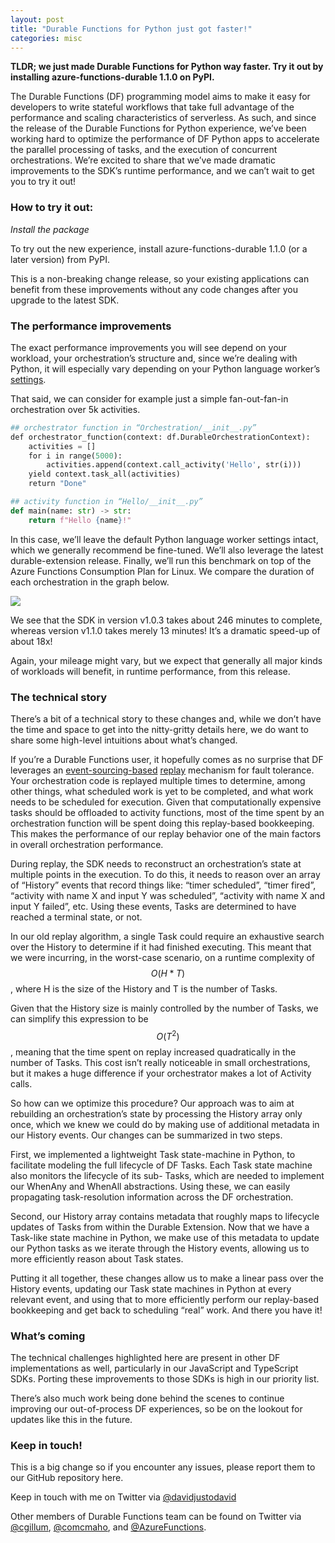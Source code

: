 ```yaml
---
layout: post
title: "Durable Functions for Python just got faster!"
categories: misc
---
```


<!-- __Note: this is a cross-post from the Durable Functions for Python [announcement](https://techcommunity.microsoft.com/t5/apps-on-azure/why-we-are-so-excited-about-durable-functions-for-python/ba-p/2176099) in the Microsoft Tech Community site.__ -->

__TLDR; we just made Durable Functions for Python way faster. Try it out by installing azure-functions-durable 1.1.0 on PyPI.__

The Durable Functions (DF) programming model aims to make it easy for developers to write stateful workflows that take full advantage of the performance and scaling characteristics of serverless. As such, and since the release of the Durable Functions for Python experience, we’ve been working hard to optimize the performance of DF Python apps to accelerate the parallel processing of tasks, and the execution of concurrent orchestrations. We’re excited to share that we’ve made dramatic improvements to the SDK’s runtime performance, and we can’t wait to get you to try it out!

### How to try it out:
_Install the package_

To try out the new experience, install azure-functions-durable 1.1.0 (or a later version) from PyPI.

This is a non-breaking change release, so your existing applications can benefit from these improvements without any code changes after you upgrade to the latest SDK.

### The performance improvements

The exact performance improvements you will see depend on your workload, your orchestration’s structure and, since we’re dealing with Python, it will especially vary depending on your Python language worker’s [settings](https://docs.microsoft.com/en-us/azure/azure-functions/python-scale-performance-reference).

That said, we can consider for example just a simple fan-out-fan-in orchestration over 5k activities.

```python
## orchestrator function in “Orchestration/__init__.py” 
def orchestrator_function(context: df.DurableOrchestrationContext): 
    activities = [] 
    for i in range(5000): 
        activities.append(context.call_activity('Hello', str(i))) 
    yield context.task_all(activities) 
    return "Done" 

## activity function in “Hello/__init__.py” 
def main(name: str) -> str:  
    return f"Hello {name}!" 
```

In this case, we’ll leave the default Python language worker settings intact, which we generally recommend be fine-tuned. We’ll also leverage the latest durable-extension release. Finally, we’ll run this benchmark on top of the Azure Functions Consumption Plan for Linux. We compare the duration of each orchestration in the graph below.

![](./../../../../../imgs/graph.png)

We see that the SDK in version v1.0.3 takes about 246 minutes to complete, whereas version v1.1.0 takes merely 13 minutes! It’s a dramatic speed-up of about 18x!

Again, your mileage might vary, but we expect that generally all major kinds of workloads will benefit, in runtime performance, from this release.

### The technical story

There’s a bit of a technical story to these changes and, while we don’t have the time and space to get into the nitty-gritty details here, we do want to share some high-level intuitions about what’s changed.

If you’re a Durable Functions user, it hopefully comes as no surprise that DF leverages an [event-sourcing-based](https://docs.microsoft.com/en-us/azure/architecture/patterns/event-sourcing) [replay](https://docs.microsoft.com/en-us/azure/azure-functions/durable/durable-functions-orchestrations?tabs=csharp#reliability) mechanism for fault tolerance. Your orchestration code is replayed multiple times to determine, among other things, what scheduled work is yet to be completed, and what work needs to be scheduled for execution. Given that computationally expensive tasks should be offloaded to activity functions, most of the time spent by an orchestration function will be spent doing this replay-based bookkeeping. This makes the performance of our replay behavior one of the main factors in overall orchestration performance.

During replay, the SDK needs to reconstruct an orchestration’s state at multiple points in the execution. To do this, it needs to reason over an array of “History” events that record things like: “timer scheduled”, “timer fired”, “activity with name X and input Y was scheduled”, “activity with name X and input Y failed”, etc. Using these events, Tasks are determined to have reached a terminal state, or not.

In our old replay algorithm, a single Task could require an exhaustive search over the History to determine if it had finished executing. This meant that we were incurring, in the worst-case scenario, on a runtime complexity of $$O(H*T)$$, where H is the size of the History and T is the number of Tasks.  

Given that the History size is mainly controlled by the number of Tasks, we can simplify this expression to be $$O(T^2)$$, meaning that the time spent on replay increased quadratically in the number of Tasks. This cost isn’t really noticeable in small orchestrations, but it makes a huge difference if your orchestrator makes a lot of Activity calls.

So how can we optimize this procedure? Our approach was to aim at rebuilding an orchestration’s state by processing the History array only once, which we knew we could do by making use of additional metadata in our History events. Our changes can be summarized in two steps.

First, we implemented a lightweight Task state-machine in Python, to facilitate modeling the full lifecycle of DF Tasks. Each Task state machine also monitors the lifecycle of its sub- Tasks, which are needed to implement our WhenAny and WhenAll abstractions. Using these, we can easily propagating task-resolution information across the DF orchestration.

Second, our History array contains metadata that roughly maps to lifecycle updates of Tasks from within the Durable Extension. Now that we have a Task-like state machine in Python, we make use of this metadata to update our Python tasks as we iterate through the History events, allowing us to more efficiently reason about Task states.  

Putting it all together, these changes allow us to make a linear pass over the History events, updating our Task state machines in Python at every relevant event, and using that to more efficiently perform our replay-based bookkeeping and get back to scheduling “real” work.  And there you have it!

### What’s coming

The technical challenges highlighted here are present in other DF implementations as well, particularly in our JavaScript and TypeScript SDKs. Porting these improvements to those SDKs is high in our priority list.

There’s also much work being done behind the scenes to continue improving our out-of-process DF experiences, so be on the lookout for updates like this in the future.

### Keep in touch!

This is a big change so if you encounter any issues, please report them to our GitHub repository here.

Keep in touch with me on Twitter via [@davidjustodavid](https://twitter.com/davidjustodavid)

Other members of Durable Functions team can be found on Twitter via [@cgillum](https://twitter.com/cgillum), [@comcmaho](https://twitter.com/comcmaho), and [@AzureFunctions](https://twitter.com/AzureFunctions).  
